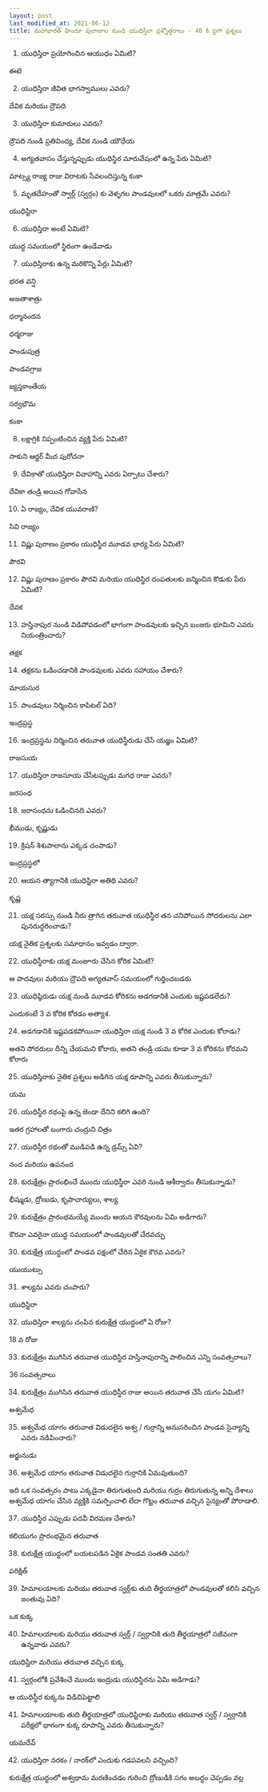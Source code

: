 ```yaml
---
layout: post
last_modified_at: 2021-06-12
title: మహాభారత్ హిందూ పురాణాల నుండి యుధిస్తీరా ప్రశ్నోత్తరాలు - 40 కి పైగా ప్రశ్నలు
---
```


1) యుధిస్తిరా ప్రయోగించిన ఆయుధం ఏమిటి?

ఈటె

2) యుధిస్తిరా జీవిత భాగస్వాములు ఎవరు?

దేవిక మరియు ద్రౌపది

3) యుధిస్తిరా కుమారులు ఎవరు?

ద్రౌపది నుండి ప్రతివింద్య, దేవిక నుండి యౌధేయ

 
4) అగ్యతవాసం చేస్తున్నప్పుడు యుధిస్థిర మారువేషంలో ఉన్న పేరు ఏమిటి?

మాట్స్య రాజ్య రాజు విరాటకు సేవలందిస్తున్న కంకా

5) మృతదేహంతో స్వార్గ్ (స్వర్గం) కు వెళ్ళగల పాండవులలో ఒకరు మాత్రమే ఎవరు?

యుధిస్టిరా

6) యుధిస్తిరా అంటే ఏమిటి?

యుద్ధ సమయంలో స్థిరంగా ఉండేవాడు

7) యుధిస్తిరాకు ఉన్న మరికొన్ని పేర్లు ఏమిటి?

భరత వన్షి

అజతాశాత్రు

ధర్మానందన

ధర్మరాజు

పాండుపుత్ర

పాండవగ్రాజ

జ్యస్తకాంతేయ

సర్వభౌమ

కంకా

8) లక్షాగ్రికి నిప్పంటించిన వ్యక్తి పేరు ఏమిటి?

సాకుని ఆర్డర్ మీద పురోచనా

9) దేవికాతో యుధిస్తిరా వివాహాన్ని ఎవరు ఏర్పాటు చేశారు?

దేవికా తండ్రి అయిన గోవాసేన

10) ఏ రాజ్యం, దేవిక యువరాణి?

సివి రాజ్యం

11) విష్ణు పురాణం ప్రకారం యుధిస్థీర మూడవ భార్య పేరు ఏమిటి?

పౌరవి

12) విష్ణు పురాణం ప్రకారం పౌరవి మరియు యుధిస్థిర దంపతులకు జన్మించిన కొడుకు పేరు ఏమిటి?

దేవక

13) హస్తినాపుర నుండి విడిపోవడంలో భాగంగా పాండవులకు ఇచ్చిన బంజరు భూమిని ఎవరు నియంత్రించారు?

తక్షక

14) తక్షకను ఓడించడానికి పాండవులకు ఎవరు సహాయం చేశారు?

మాయసుర

15) పాండవులు నిర్మించిన కాపిటల్ ఏది?

ఇంద్రప్రస్థ

16) ఇంద్రప్రస్థను నిర్మించిన తరువాత యుధిస్థీరుడు చేసే యజ్ఞం ఏమిటి?

రాజసుయ

17) యుధిస్తిరా రాజసూయ చేసేటప్పుడు మగధ రాజు ఎవరు?

జరసంధ

18) జరాసంధను ఓడించినది ఎవరు?

భీముడు, కృష్ణుడు

19) క్రిషన్ శిశుపాలాను ఎక్కడ చంపాడు?

ఇంద్రప్రస్థలో

20) ఆయన త్యాగానికి యుధిస్టిరా అతిథి ఎవరు?

కృష్ణ

21) యక్ష సరస్సు నుండి నీరు త్రాగిన తరువాత యుధిస్థీర తన చనిపోయిన సోదరులను ఎలా పునరుద్ధరించాడు?

యక్ష నైతిక ప్రశ్నలకు సమాధానం ఇవ్వడం ద్వారా.

22) యుధిస్థీరాకు యక్ష మంజూరు చేసిన కోరిక ఏమిటి?

ఆ పాదవులు మరియు ద్రౌపది అగ్యతవాస్ సమయంలో గుర్తించబడరు
 
23) యుధిష్ఠిరుడు యక్ష నుండి మూడవ కోరికను అడగడానికి ఎందుకు ఇష్టపడలేదు?

ఎందుకంటే 3 వ కోరిక కోరడం అత్యాశ.

24) అడగడానికి ఇష్టపడకపోయినా యుధిస్తిరా యక్ష నుండి 3 వ కోరిక ఎందుకు కోరాడు?

అతని సోదరులు దీన్ని చేయమని కోరారు, అతని తండ్రి యమ కూడా 3 వ కోరికను కోరమని కోరారు

25) యుధిస్తిరాకు నైతిక ప్రశ్నలు అడిగిన యక్ష రూపాన్ని ఎవరు తీసుకున్నారు?

యమ

26) యుధిస్థీర రథంపై ఉన్న జెండా దేనిని కలిగి ఉంది?

ఇతర గ్రహాలతో బంగారు చంద్రుని చిత్రం

27) యుధిస్థీర రథంతో ముడిపడి ఉన్న డ్రమ్స్ ఏవి?

నంద మరియు ఉపనంద

28) కురుక్షేత్రం ప్రారంభించే ముందు యుధిస్థీరా ఎవరి నుండి ఆశీర్వాదం తీసుకున్నాడు?

భీష్ముడు, ద్రోణుడు, కృపాచార్యులు, శాల్య

29) కురుక్షేత్రం ప్రారంభమయ్యే ముందు ఆయన కౌరవులను ఏమి అడిగారు?

కౌరవా ఎవరైనా యుద్ధ సమయంలో పాండవులతో చేరవచ్చు

30) కురుక్షేత్ర యుద్ధంలో పాండవ పక్షంలో చేరిన ఏకైక కౌరవ ఎవరు?

యుయుట్సు

31) శాల్యను ఎవరు చంపారు?

యుధిస్టిరా

32) యుధిస్తిరా శాల్యను చంపిన కురుక్షేత్ర యుద్ధంలో ఏ రోజు?

18 వ రోజు

33) కురుక్షేత్రం ముగిసిన తరువాత యుధిస్థిర హస్తినాపురాన్ని పాలించిన ఎన్ని సంవత్సరాలు?

36 సంవత్సరాలు

34) కురుక్షేత్రం ముగిసిన తరువాత యుధిస్థీర రాజు అయిన తరువాత చేసే యగం ఏమిటి?

అశ్వమేధ

35) అశ్వమేధ యాగం తరువాత విడుదలైన అశ్వ / గుర్రాన్ని అనుసరించిన పాండవ సైన్యాన్ని ఎవరు నడిపించారు?

అర్జునుడు

36) అశ్వమేధ యాగం తరువాత విడుదలైన గుర్రానికి ఏమవుతుంది?

ఇది ఒక సంవత్సరం పాటు ఎక్కడైనా తిరుగుతుంది మరియు గుర్రం తిరుగుతున్న అన్ని దేశాలు అశ్వమేధ యాగం చేసిన వ్యక్తికి సమర్పించాలి లేదా గొట్టం తరువాత వచ్చిన సైన్యంతో పోరాడాలి.

37) యుధిస్థీర ఎప్పుడు పదవీ విరమణ చేశారు?

కలియుగం ప్రారంభమైన తరువాత

38) కురుక్షేత్ర యుద్ధంలో బయటపడిన ఏకైక పాండవ సంతతి ఎవరు?

పరిక్షిత్

39) హిమాలయాలకు మరియు తరువాత స్వర్గ్‌కు తుది తీర్థయాత్రలో పాండవులతో కలిసి వచ్చిన జంతువు ఏది?

ఒక కుక్క

40) హిమాలయాలకు మరియు తరువాత స్వర్గ్ / స్వర్గానికి తుది తీర్థయాత్రలో సజీవంగా ఉన్నవారు ఎవరు?

యుధిస్టిరా మరియు తరువాత వచ్చిన కుక్క

41) స్వర్గంలోకి ప్రవేశించే ముందు ఇంద్రుడు యుధిస్థిరను ఏమి అడిగాడు?

ఆ యుధిస్థీర కుక్కను విడిచిపెట్టాలి

41) హిమాలయాలకు తుది తీర్థయాత్రలో యుధిస్టిరాకు మరియు తరువాత స్వర్గ్ / స్వర్గానికి పరీక్షలో భాగంగా కుక్క రూపాన్ని ఎవరు తీసుకున్నారు?

యమదేవ్

42) యుధిస్తిరా నరకం / నారక్‌లో ఎందుకు గడపవలసి వచ్చింది?

కురుక్షేత్ర యుద్ధంలో అశ్వథామ మరణించడం గురించి ద్రోణుడికి సగం అబద్ధం చెప్పడం వల్ల
